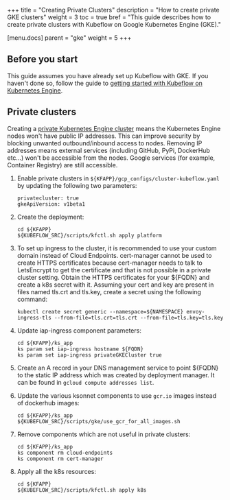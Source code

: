 +++
title = "Creating Private Clusters"
description = "How to create private GKE clusters"
weight = 3
toc = true
bref = "This guide describes how to create private clusters with Kubeflow on Google Kubernetes Engine (GKE)."

[menu.docs]
  parent = "gke"
  weight = 5
+++

## Before you start

This guide assumes you have already set up Kubeflow with GKE. If you haven't done
so, follow the guide to 
[getting started with Kubeflow on Kubernetes Engine](/docs/started/getting-started-gke).

## Private clusters

Creating a [private Kubernetes Engine cluster](https://cloud.google.com/kubernetes-engine/docs/how-to/private-clusters)
means the Kubernetes Engine nodes won't have public IP addresses. This can improve security by blocking unwanted outbound/inbound
access to nodes. Removing IP addresses means external services (including GitHub, PyPi, DockerHub etc...) won't be accessible
from the nodes. Google services (for example, Container Registry) are still accessible.

1. Enable private clusters in `${KFAPP}/gcp_configs/cluster-kubeflow.yaml` by updating the following two parameters:

    ```
    privatecluster: true
    gkeApiVersion: v1beta1
    ```
1. Create the deployment:

    ```
    cd ${KFAPP}
    ${KUBEFLOW_SRC}/scripts/kfctl.sh apply platform
    ```

1. To set up ingress to the cluster, it is recommended to use your custom domain instead of Cloud Endpoints. cert-manager cannot be used to create HTTPS certificates because cert-manager needs to talk to LetsEncrypt to get the certificate and that is not possible in a private cluster setting. Obtain the HTTPS certificates for your ${FQDN} and create a k8s secret with it. Assuming your cert and key are present in files named tls.crt and tls.key, create a secret using the following command:

    ```
    kubectl create secret generic --namespace=${NAMESPACE} envoy-ingress-tls --from-file=tls.crt=tls.crt --from-file=tls.key=tls.key
    ```

1. Update iap-ingress component parameters:

    ```
    cd ${KFAPP}/ks_app
    ks param set iap-ingress hostname ${FQDN}
    ks param set iap-ingress privateGKECluster true
    ```

1. Create an A record in your DNS management service to point ${FQDN} to the static IP address which was created by deployment manager. It can be found in `gcloud compute addresses list`.

1. Update the various ksonnet components to use `gcr.io` images instead of dockerhub images:

    ```
    cd ${KFAPP}/ks_app
    ${KUBEFLOW_SRC}/scripts/gke/use_gcr_for_all_images.sh
    ```

1. Remove components which are not useful in private clusters:

    ```
    cd ${KFAPP}/ks_app
    ks component rm cloud-endpoints
    ks component rm cert-manager
    ```

1. Apply all the k8s resources:

    ```
    cd ${KFAPP}
    ${KUBEFLOW_SRC}/scripts/kfctl.sh apply k8s
    ```
